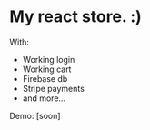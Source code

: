 # My react store. :)


With:

-   Working login
-   Working cart
-   Firebase db
-   Stripe payments
-   and more...

Demo: [soon]
